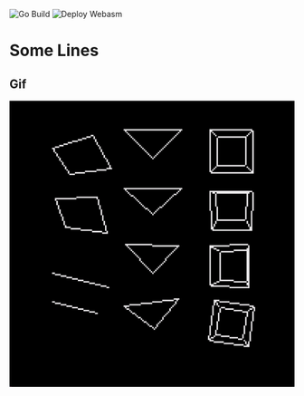 ![Go Build](https://github.com/fglo/some-lines/actions/workflows/go-build.yml/badge.svg)
![Deploy Webasm](https://github.com/fglo/some-lines/actions/workflows/deploy-webasm.yml/badge.svg)

# Some Lines

## Gif

![gif](./img/gif.gif)